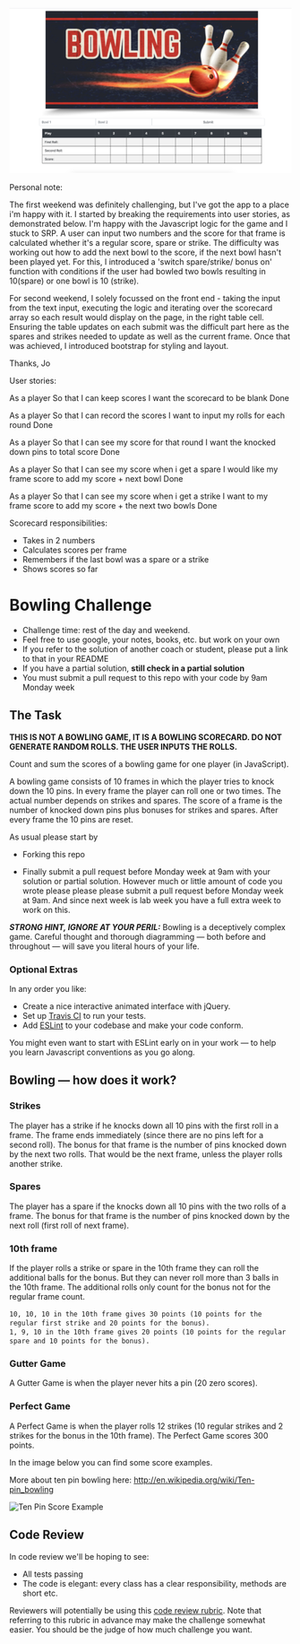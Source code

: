 
![Screenshot](images/screenshot.png)

Personal note:

The first weekend was definitely challenging, but I've got the app to a place i'm happy with it. I started by breaking the requirements into user stories, as demonstrated below. I'm happy with the Javascript logic for the game and I stuck to SRP. A user can input two numbers and the score for that frame is calculated whether it's a regular score, spare or strike. The difficulty was working out how to add the next bowl to the score, if the next bowl hasn't been played yet. For this, I introduced a 'switch spare/strike/ bonus on' function with conditions if the user had bowled two bowls resulting in 10(spare) or one bowl is 10 (strike). 

For second weekend, I solely focussed on the front end - taking the input from the text input, executing the logic and iterating over the scorecard array so each result would display on the page, in the right table cell. Ensuring the table updates on each submit was the difficult part here as the spares and strikes needed to update as well as the current frame. Once that was achieved, I introduced bootstrap for styling and layout. 

Thanks,
Jo


User stories: 

As a player
So that I can keep scores
I want the scorecard to be blank 
Done

As a player
So that I can record the scores
I want to input my rolls for each round
Done

As a player
So that I can see my score for that round
I want the knocked down pins to total score
Done

As a player
So that I can see my score when i get a spare
I would like my frame score to add my score + next bowl
Done

As a player
So that I can see my score when i get a strike
I want to my frame score to add my score + the next two bowls
Done


Scorecard responsibilities:

- Takes in 2 numbers
- Calculates scores per frame
- Remembers if the last bowl was a spare or a strike
- Shows scores so far


Bowling Challenge
=================


* Challenge time: rest of the day and weekend.
* Feel free to use google, your notes, books, etc. but work on your own
* If you refer to the solution of another coach or student, please put a link to that in your README
* If you have a partial solution, **still check in a partial solution**
* You must submit a pull request to this repo with your code by 9am Monday week

## The Task

**THIS IS NOT A BOWLING GAME, IT IS A BOWLING SCORECARD. DO NOT GENERATE RANDOM ROLLS. THE USER INPUTS THE ROLLS.**

Count and sum the scores of a bowling game for one player (in JavaScript).

A bowling game consists of 10 frames in which the player tries to knock down the 10 pins. In every frame the player can roll one or two times. The actual number depends on strikes and spares. The score of a frame is the number of knocked down pins plus bonuses for strikes and spares. After every frame the 10 pins are reset.

As usual please start by

* Forking this repo

* Finally submit a pull request before Monday week at 9am with your solution or partial solution.  However much or little amount of code you wrote please please please submit a pull request before Monday week at 9am.  And since next week is lab week you have a full extra week to work on this.

___STRONG HINT, IGNORE AT YOUR PERIL:___ Bowling is a deceptively complex game. Careful thought and thorough diagramming — both before and throughout — will save you literal hours of your life.

### Optional Extras

In any order you like:

* Create a nice interactive animated interface with jQuery.
* Set up [Travis CI](https://travis-ci.org) to run your tests.
* Add [ESLint](http://eslint.org/) to your codebase and make your code conform.

You might even want to start with ESLint early on in your work — to help you
learn Javascript conventions as you go along.

## Bowling — how does it work?

### Strikes

The player has a strike if he knocks down all 10 pins with the first roll in a frame. The frame ends immediately (since there are no pins left for a second roll). The bonus for that frame is the number of pins knocked down by the next two rolls. That would be the next frame, unless the player rolls another strike.

### Spares

The player has a spare if the knocks down all 10 pins with the two rolls of a frame. The bonus for that frame is the number of pins knocked down by the next roll (first roll of next frame).

### 10th frame

If the player rolls a strike or spare in the 10th frame they can roll the additional balls for the bonus. But they can never roll more than 3 balls in the 10th frame. The additional rolls only count for the bonus not for the regular frame count.

    10, 10, 10 in the 10th frame gives 30 points (10 points for the regular first strike and 20 points for the bonus).
    1, 9, 10 in the 10th frame gives 20 points (10 points for the regular spare and 10 points for the bonus).

### Gutter Game

A Gutter Game is when the player never hits a pin (20 zero scores).

### Perfect Game

A Perfect Game is when the player rolls 12 strikes (10 regular strikes and 2 strikes for the bonus in the 10th frame). The Perfect Game scores 300 points.

In the image below you can find some score examples.

More about ten pin bowling here: http://en.wikipedia.org/wiki/Ten-pin_bowling

![Ten Pin Score Example](images/example_ten_pin_scoring.png)

## Code Review

In code review we'll be hoping to see:

* All tests passing
* The code is elegant: every class has a clear responsibility, methods are short etc.

Reviewers will potentially be using this [code review rubric](docs/review.md).  Note that referring to this rubric in advance may make the challenge somewhat easier.  You should be the judge of how much challenge you want.
